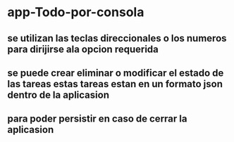 # app-Todo-por-consola

## se utilizan las teclas direccionales o los numeros para dirijirse ala opcion requerida 
## se puede crear eliminar o modificar el estado de las tareas estas tareas estan en un formato json dentro de la aplicasion 
 ## para poder persistir en caso de cerrar la aplicasion